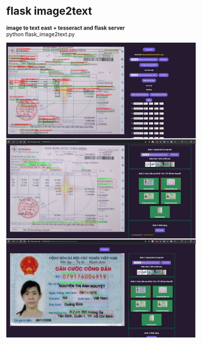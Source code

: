 # flask image2text
**image to text east + tesseract and flask server**  
 python flask_image2text.py

![alt text](eastdetect.PNG)
![alt text](sudungmau.PNG)
![alt text](sudungmau2.PNG)

